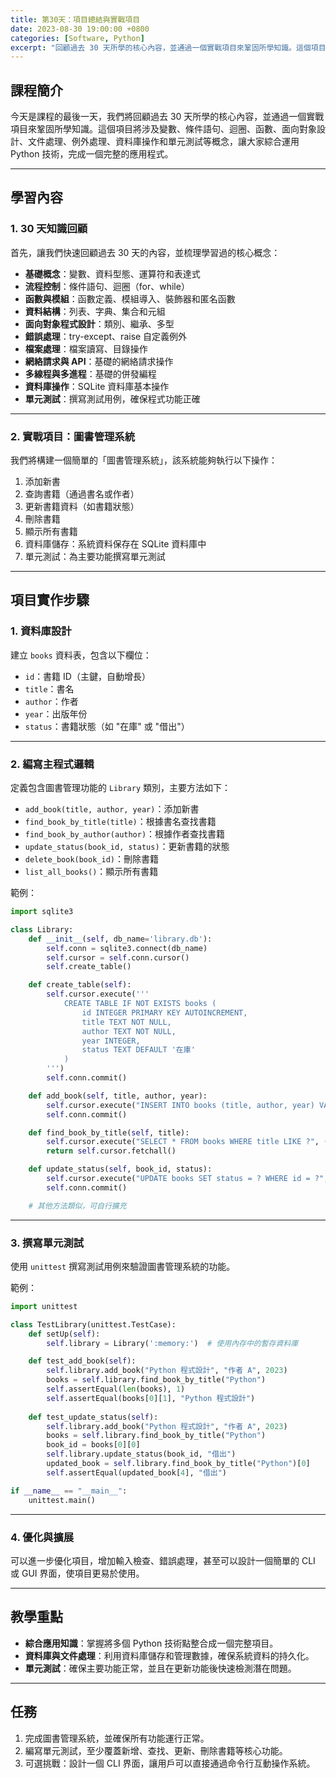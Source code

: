 ```yaml
---
title: 第30天：項目總結與實戰項目
date: 2023-08-30 19:00:00 +0800
categories: [Software, Python]
excerpt: "回顧過去 30 天所學的核心內容，並通過一個實戰項目來鞏固所學知識。這個項目將涉及變數、條件語句、迴圈、函數、面向對象設計、文件處理、例外處理、資料庫操作和單元測試等概念，讓大家綜合運用 Python 技術，完成一個完整的應用程式"
---
```


## 課程簡介
今天是課程的最後一天，我們將回顧過去 30 天所學的核心內容，並通過一個實戰項目來鞏固所學知識。這個項目將涉及變數、條件語句、迴圈、函數、面向對象設計、文件處理、例外處理、資料庫操作和單元測試等概念，讓大家綜合運用 Python 技術，完成一個完整的應用程式。

---

## 學習內容

### 1. 30 天知識回顧
首先，讓我們快速回顧過去 30 天的內容，並梳理學習過的核心概念：

- **基礎概念**：變數、資料型態、運算符和表達式
- **流程控制**：條件語句、迴圈（for、while）
- **函數與模組**：函數定義、模組導入、裝飾器和匿名函數
- **資料結構**：列表、字典、集合和元組
- **面向對象程式設計**：類別、繼承、多型
- **錯誤處理**：try-except、raise 自定義例外
- **檔案處理**：檔案讀寫、目錄操作
- **網絡請求與 API**：基礎的網絡請求操作
- **多線程與多進程**：基礎的併發編程
- **資料庫操作**：SQLite 資料庫基本操作
- **單元測試**：撰寫測試用例，確保程式功能正確

---

### 2. 實戰項目：圖書管理系統

我們將構建一個簡單的「圖書管理系統」，該系統能夠執行以下操作：
1. 添加新書
2. 查詢書籍（通過書名或作者）
3. 更新書籍資料（如書籍狀態）
4. 刪除書籍
5. 顯示所有書籍
6. 資料庫儲存：系統資料保存在 SQLite 資料庫中
7. 單元測試：為主要功能撰寫單元測試

---

## 項目實作步驟

### 1. 資料庫設計

建立 `books` 資料表，包含以下欄位：
- `id`：書籍 ID（主鍵，自動增長）
- `title`：書名
- `author`：作者
- `year`：出版年份
- `status`：書籍狀態（如 "在庫" 或 "借出"）

---

### 2. 編寫主程式邏輯

定義包含圖書管理功能的 `Library` 類別，主要方法如下：

- `add_book(title, author, year)`：添加新書
- `find_book_by_title(title)`：根據書名查找書籍
- `find_book_by_author(author)`：根據作者查找書籍
- `update_status(book_id, status)`：更新書籍的狀態
- `delete_book(book_id)`：刪除書籍
- `list_all_books()`：顯示所有書籍

範例：
```python
import sqlite3

class Library:
    def __init__(self, db_name='library.db'):
        self.conn = sqlite3.connect(db_name)
        self.cursor = self.conn.cursor()
        self.create_table()

    def create_table(self):
        self.cursor.execute('''
            CREATE TABLE IF NOT EXISTS books (
                id INTEGER PRIMARY KEY AUTOINCREMENT,
                title TEXT NOT NULL,
                author TEXT NOT NULL,
                year INTEGER,
                status TEXT DEFAULT '在庫'
            )
        ''')
        self.conn.commit()

    def add_book(self, title, author, year):
        self.cursor.execute("INSERT INTO books (title, author, year) VALUES (?, ?, ?)", (title, author, year))
        self.conn.commit()

    def find_book_by_title(self, title):
        self.cursor.execute("SELECT * FROM books WHERE title LIKE ?", ('%' + title + '%',))
        return self.cursor.fetchall()

    def update_status(self, book_id, status):
        self.cursor.execute("UPDATE books SET status = ? WHERE id = ?", (status, book_id))
        self.conn.commit()

    # 其他方法類似，可自行擴充
```

---

### 3. 撰寫單元測試

使用 `unittest` 撰寫測試用例來驗證圖書管理系統的功能。

範例：
```python
import unittest

class TestLibrary(unittest.TestCase):
    def setUp(self):
        self.library = Library(':memory:')  # 使用內存中的暫存資料庫

    def test_add_book(self):
        self.library.add_book("Python 程式設計", "作者 A", 2023)
        books = self.library.find_book_by_title("Python")
        self.assertEqual(len(books), 1)
        self.assertEqual(books[0][1], "Python 程式設計")
    
    def test_update_status(self):
        self.library.add_book("Python 程式設計", "作者 A", 2023)
        books = self.library.find_book_by_title("Python")
        book_id = books[0][0]
        self.library.update_status(book_id, "借出")
        updated_book = self.library.find_book_by_title("Python")[0]
        self.assertEqual(updated_book[4], "借出")

if __name__ == "__main__":
    unittest.main()
```

---

### 4. 優化與擴展

可以進一步優化項目，增加輸入檢查、錯誤處理，甚至可以設計一個簡單的 CLI 或 GUI 界面，使項目更易於使用。

---

## 教學重點
- **綜合應用知識**：掌握將多個 Python 技術點整合成一個完整項目。
- **資料庫與文件處理**：利用資料庫儲存和管理數據，確保系統資料的持久化。
- **單元測試**：確保主要功能正常，並且在更新功能後快速檢測潛在問題。

---

## 任務
1. 完成圖書管理系統，並確保所有功能運行正常。
2. 編寫單元測試，至少覆蓋新增、查找、更新、刪除書籍等核心功能。
3. 可選挑戰：設計一個 CLI 界面，讓用戶可以直接通過命令行互動操作系統。
